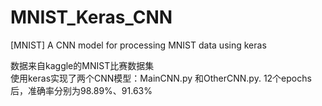 # MNIST_Keras_CNN
[MNIST] A CNN model for processing MNIST data using keras 

数据来自kaggle的MNIST比赛数据集  
使用keras实现了两个CNN模型：MainCNN.py 和OtherCNN.py. 12个epochs后，准确率分别为98.89%、91.63%  
